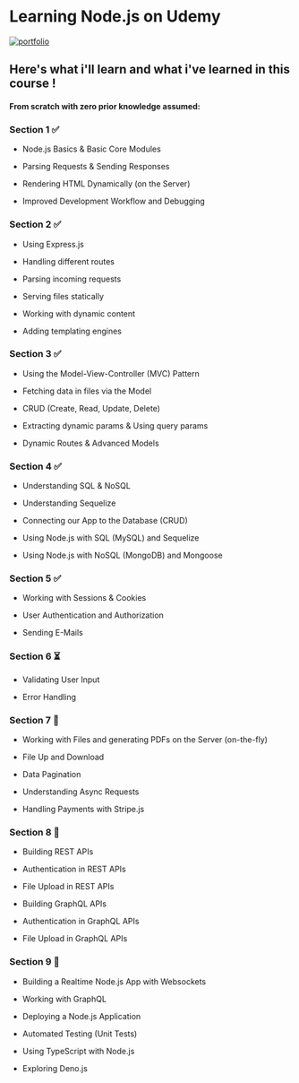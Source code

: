 # Learning Node.js on Udemy

[![portfolio](https://img.shields.io/badge/link_to_the_course-BE32F5?style=for-the-badge&logo=logoColor=white)](https://www.udemy.com/share/101r4c3@IPRvGmuNcNMV6kmnPzrcHHq5dBJ553bVFr5p98DojqxjlDFErE6Wcho8eJCK2cKtXg==/)

## Here's what i'll learn and what i've learned in this course !

#### From scratch with zero prior knowledge assumed:

### Section 1 ✅

- Node.js Basics & Basic Core Modules

- Parsing Requests & Sending Responses

- Rendering HTML Dynamically (on the Server)

- Improved Development Workflow and Debugging

### Section 2 ✅

- Using Express.js

- Handling different routes

- Parsing incoming requests

- Serving files statically

- Working with dynamic content

- Adding templating engines

### Section 3 ✅

- Using the Model-View-Controller (MVC) Pattern

- Fetching data in files via the Model

- CRUD (Create, Read, Update, Delete)

- Extracting dynamic params & Using query params

- Dynamic Routes & Advanced Models

### Section 4 ✅

- Understanding SQL & NoSQL

- Understanding Sequelize

- Connecting our App to the Database (CRUD)

- Using Node.js with SQL (MySQL) and Sequelize

- Using Node.js with NoSQL (MongoDB) and Mongoose

### Section 5 ✅

- Working with Sessions & Cookies

- User Authentication and Authorization

- Sending E-Mails

### Section 6 ⏳

- Validating User Input

- Error Handling

### Section 7 📌

- Working with Files and generating PDFs on the Server (on-the-fly)

- File Up and Download

- Data Pagination

- Understanding Async Requests

- Handling Payments with Stripe.js

### Section 8 📌

- Building REST APIs

- Authentication in REST APIs

- File Upload in REST APIs

- Building GraphQL APIs

- Authentication in GraphQL APIs

- File Upload in GraphQL APIs

### Section 9 📌

- Building a Realtime Node.js App with Websockets

- Working with GraphQL

- Deploying a Node.js Application

- Automated Testing (Unit Tests)

- Using TypeScript with Node.js

- Exploring Deno.js
